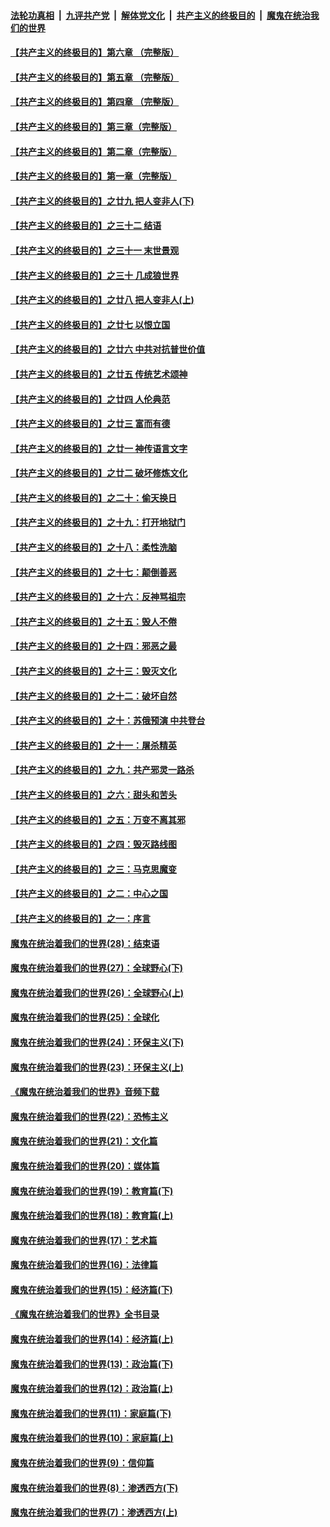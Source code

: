 

####  [法轮功真相](../../../../basic/blob/master/README.md?t=04270601) &nbsp;|&nbsp; [九评共产党](../../../../9ping.md/blob/master/README.md?t=04270601) &nbsp;|&nbsp; [解体党文化](../../../../jtdwh.md/blob/master/README.md?t=04270601)  &nbsp;|&nbsp; [共产主义的终极目的](../../../../gczydzjmd.md/blob/master/README.md?t=04270601) &nbsp;|&nbsp; [魔鬼在统治我们的世界](../../../../mgztzwmdsj.md/blob/master/README.md?t=04270601) 

#### [【共产主义的终极目的】第六章 （完整版）](../pages/nsc422/n11428913.md?t=04270601) 

#### [【共产主义的终极目的】第五章 （完整版）](../pages/nsc422/n11428912.md?t=04270601) 

#### [【共产主义的终极目的】第四章 （完整版）](../pages/nsc422/n11428907.md?t=04270601) 

#### [【共产主义的终极目的】第三章（完整版）](../pages/nsc422/n11428848.md?t=04270601) 

#### [【共产主义的终极目的】第二章（完整版）](../pages/nsc422/n11428831.md?t=04270601) 

#### [【共产主义的终极目的】第一章（完整版）](../pages/nsc422/n11417651.md?t=04270601) 

#### [【共产主义的终极目的】之廿九 把人变非人(下)](../pages/nsc422/n11344140.md?t=04270601) 

#### [【共产主义的终极目的】之三十二 结语](../pages/nsc422/n11360535.md?t=04270601) 

#### [【共产主义的终极目的】之三十一 末世景观](../pages/nsc422/n11351129.md?t=04270601) 

#### [【共产主义的终极目的】之三十 几成狼世界](../pages/nsc422/n11348280.md?t=04270601) 

#### [【共产主义的终极目的】之廿八 把人变非人(上)](../pages/nsc422/n11340492.md?t=04270601) 

#### [【共产主义的终极目的】之廿七 以恨立国](../pages/nsc422/n11336944.md?t=04270601) 

#### [【共产主义的终极目的】之廿六 中共对抗普世价值](../pages/nsc422/n11324785.md?t=04270601) 

#### [【共产主义的终极目的】之廿五 传统艺术颂神](../pages/nsc422/n11296396.md?t=04270601) 

#### [【共产主义的终极目的】之廿四 人伦典范](../pages/nsc422/n11296397.md?t=04270601) 

#### [【共产主义的终极目的】之廿三 富而有德](../pages/nsc422/n11283598.md?t=04270601) 

#### [【共产主义的终极目的】之廿一 神传语言文字](../pages/nsc422/n11263265.md?t=04270601) 

#### [【共产主义的终极目的】之廿二 破坏修炼文化](../pages/nsc422/n11245728.md?t=04270601) 

#### [【共产主义的终极目的】之二十：偷天换日](../pages/nsc422/n11238846.md?t=04270601) 

#### [【共产主义的终极目的】之十九：打开地狱门](../pages/nsc422/n11206376.md?t=04270601) 

#### [【共产主义的终极目的】之十八：柔性洗脑](../pages/nsc422/n11199994.md?t=04270601) 

#### [【共产主义的终极目的】之十七：颠倒善恶](../pages/nsc422/n11179782.md?t=04270601) 

#### [【共产主义的终极目的】之十六：反神骂祖宗](../pages/nsc422/n11166798.md?t=04270601) 

#### [【共产主义的终极目的】之十五：毁人不倦](../pages/nsc422/n11166792.md?t=04270601) 

#### [【共产主义的终极目的】之十四：邪恶之最](../pages/nsc422/n11150249.md?t=04270601) 

#### [【共产主义的终极目的】之十三：毁灭文化](../pages/nsc422/n11135227.md?t=04270601) 

#### [【共产主义的终极目的】之十二：破坏自然](../pages/nsc422/n11135214.md?t=04270601) 

#### [【共产主义的终极目的】之十：苏俄预演 中共登台](../pages/nsc422/n11118424.md?t=04270601) 

#### [【共产主义的终极目的】之十一：屠杀精英](../pages/nsc422/n11118442.md?t=04270601) 

#### [【共产主义的终极目的】之九：共产邪灵一路杀](../pages/nsc422/n11114139.md?t=04270601) 

#### [【共产主义的终极目的】之六：甜头和苦头](../pages/nsc422/n11096971.md?t=04270601) 

#### [【共产主义的终极目的】之五：万变不离其邪](../pages/nsc422/n11091285.md?t=04270601) 

#### [【共产主义的终极目的】之四：毁灭路线图](../pages/nsc422/n11086284.md?t=04270601) 

#### [【共产主义的终极目的】之三：马克思魔变](../pages/nsc422/n11061941.md?t=04270601) 

#### [【共产主义的终极目的】之二：中心之国](../pages/nsc422/n11047728.md?t=04270601) 

#### [【共产主义的终极目的】之一：序言](../pages/nsc422/n11086077.md?t=04270601) 

#### [魔鬼在统治着我们的世界(28)：结束语](../pages/nsc422/n10936246.md?t=04270601) 

#### [魔鬼在统治着我们的世界(27)：全球野心(下)](../pages/nsc422/n10928319.md?t=04270601) 

#### [魔鬼在统治着我们的世界(26)：全球野心(上)](../pages/nsc422/n10900318.md?t=04270601) 

#### [魔鬼在统治着我们的世界(25)：全球化](../pages/nsc422/n10788205.md?t=04270601) 

#### [魔鬼在统治着我们的世界(24)：环保主义(下)](../pages/nsc422/n10695307.md?t=04270601) 

#### [魔鬼在统治着我们的世界(23)：环保主义(上)](../pages/nsc422/n10688613.md?t=04270601) 

#### [《魔鬼在统治着我们的世界》音频下载](../pages/nsc422/n10635553.md?t=04270601) 

#### [魔鬼在统治着我们的世界(22)：恐怖主义](../pages/nsc422/n10614727.md?t=04270601) 

#### [魔鬼在统治着我们的世界(21)：文化篇](../pages/nsc422/n10597706.md?t=04270601) 

#### [魔鬼在统治着我们的世界(20)：媒体篇](../pages/nsc422/n10586579.md?t=04270601) 

#### [魔鬼在统治着我们的世界(19)：教育篇(下)](../pages/nsc422/n10564808.md?t=04270601) 

#### [魔鬼在统治着我们的世界(18)：教育篇(上)](../pages/nsc422/n10526970.md?t=04270601) 

#### [魔鬼在统治着我们的世界(17)：艺术篇](../pages/nsc422/n10499093.md?t=04270601) 

#### [魔鬼在统治着我们的世界(16)：法律篇](../pages/nsc422/n10485969.md?t=04270601) 

#### [魔鬼在统治着我们的世界(15)：经济篇(下)](../pages/nsc422/n10469975.md?t=04270601) 

#### [《魔鬼在统治着我们的世界》全书目录](../pages/nsc422/n10464261.md?t=04270601) 

#### [魔鬼在统治着我们的世界(14)：经济篇(上)](../pages/nsc422/n10457370.md?t=04270601) 

#### [魔鬼在统治着我们的世界(13)：政治篇(下)](../pages/nsc422/n10448270.md?t=04270601) 

#### [魔鬼在统治着我们的世界(12)：政治篇(上)](../pages/nsc422/n10444576.md?t=04270601) 

#### [魔鬼在统治着我们的世界(11)：家庭篇(下)](../pages/nsc422/n10440961.md?t=04270601) 

#### [魔鬼在统治着我们的世界(10)：家庭篇(上)](../pages/nsc422/n10435448.md?t=04270601) 

#### [魔鬼在统治着我们的世界(9)：信仰篇](../pages/nsc422/n10432159.md?t=04270601) 

#### [魔鬼在统治着我们的世界(8)：渗透西方(下)](../pages/nsc422/n10429603.md?t=04270601) 

#### [魔鬼在统治着我们的世界(7)：渗透西方(上)](../pages/nsc422/n10426013.md?t=04270601) 

